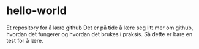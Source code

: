 # hello-world
Et repository for å lære github
Det er på tide å lære seg litt mer om github, hvordan det fungerer og hvordan det brukes i praksis.
Så dette er bare en test for å lære.
